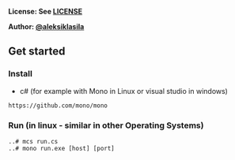 **License: See [LICENSE](../../LICENSE)**

**Author: [@aleksiklasila](https://github.com/aleksiklasila)**

## Get started

### Install

* c# (for example with Mono in Linux or visual studio in windows)
```
https://github.com/mono/mono
```
### Run (in linux - similar in other Operating Systems)
```
..# mcs run.cs
..# mono run.exe [host] [port]
```
